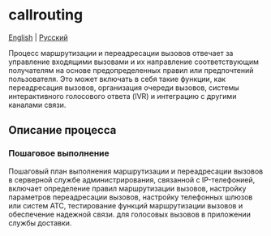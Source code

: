 # callrouting

[English](callrouting.md) | [Русский](callrouting.ru.md)

Процесс маршрутизации и переадресации вызовов отвечает за управление входящими вызовами и их направление соответствующим получателям на основе предопределенных правил или предпочтений пользователя. 
Это может включать в себя такие функции, как переадресация вызовов, организация очереди вызовов, системы интерактивного голосового ответа (IVR) и интеграцию с другими каналами связи.

## Описание процесса

### Пошаговое выполнение

Пошаговый план выполнения маршрутизации и переадресации вызовов в серверной службе администрирования, связанной с IP-телефонией, включает определение правил маршрутизации вызовов, настройку параметров переадресации вызовов, настройку телефонных шлюзов или систем АТС, тестирование функций маршрутизации вызовов и обеспечение надежной связи. для голосовых вызовов в приложении службы доставки.

